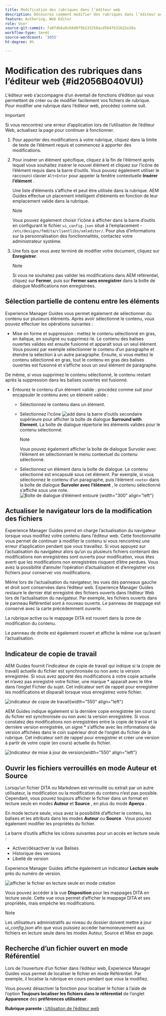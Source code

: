 ```yaml
---
title: Modification des rubriques dans l’éditeur web
description: Découvrez comment modifier des rubriques dans l’éditeur web. Découvrez les différentes fonctions d’édition permettant de modifier vos fichiers de rubrique dans AEM Guides.
feature: Authoring, Web Editor
role: User
source-git-commit: fa07db6a9cb8d8f5b133258acd5647631b22e28a
workflow-type: tm+mt
source-wordcount: '1055'
ht-degree: 0%

---
```


# Modification des rubriques dans l’éditeur web {#id2056B040VUI}

L’éditeur web s’accompagne d’un éventail de fonctions d’édition qui vous permettent de créer ou de modifier facilement vos fichiers de rubrique. Pour modifier une rubrique dans l’éditeur web, procédez comme suit.

>[!IMPORTANT]
>
> Si vous rencontrez une erreur d’application lors de l’utilisation de l’éditeur Web, actualisez la page pour continuer à fonctionner.

1. Pour apporter des modifications à votre rubrique, cliquez dans la limite de texte de l’élément requis et commencez à apporter des modifications.

1. Pour insérer un élément spécifique, cliquez à la fin de l’élément après lequel vous souhaitez insérer le nouvel élément et cliquez sur l’icône de l’élément requis dans la barre d’outils. Vous pouvez également utiliser le raccourci clavier `Alt+Enter` pour appeler la fenêtre contextuelle **Insérer l’élément** .

   Une liste d’éléments s’affiche et peut être utilisée dans la rubrique. AEM Guides effectue un placement intelligent d’éléments en fonction de leur emplacement valide dans la rubrique.

   >[!NOTE]
   >
   > Vous pouvez également choisir l’icône à afficher dans la barre d’outils en configurant le fichier `ui_config.json` situé à l’emplacement - `/etc/designs/fmdita/clientlibs/xmleditor/`. Pour plus d’informations sur la personnalisation des fonctionnalités, contactez votre administrateur système.

1. Une fois que vous avez terminé de modifier votre document, cliquez sur **Enregistrer**.

   >[!NOTE]
   >
   > Si vous ne souhaitez pas valider les modifications dans AEM référentiel, cliquez sur **Fermer**, puis sur **Fermer sans enregistrer** dans la boîte de dialogue Modifications non enregistrées.


## Sélection partielle de contenu entre les éléments

Experience Manager Guides vous permet également de sélectionner du contenu sur plusieurs éléments. Après avoir sélectionné le contenu, vous pouvez effectuer les opérations suivantes :

- Mise en forme et suppression : mettez le contenu sélectionné en gras, en italique, en souligné ou supprimez-le. Le contenu des balises ouvertes valides est ensuite fusionné et apparaît sous un seul élément. Vous pouvez par exemple sélectionner le contenu d’un paragraphe et étendre la sélection à un autre paragraphe. Ensuite, si vous mettez le contenu sélectionné en gras, tout le contenu en gras des balises ouvertes est fusionné et s’affiche sous un seul élément de paragraphe.

De même, si vous supprimez le contenu sélectionné, le contenu restant après la suppression dans les balises ouvertes est fusionné.

- Entourez le contenu d’un élément valide : procédez comme suit pour encapsuler le contenu avec un élément valide :

   - Sélectionnez le contenu dans un élément.
   - Sélectionnez l’icône ![add](images/Add_icon.svg) dans la barre d’outils secondaire supérieure pour afficher la boîte de dialogue **Surround with Element**. La boîte de dialogue répertorie les éléments valides pour le contenu sélectionné.
     >[!NOTE]
     >
     > Vous pouvez également afficher la boîte de dialogue Survoler avec l’élément en sélectionnant le menu contextuel du contenu sélectionné.

   - Sélectionnez un élément dans la boîte de dialogue. Le contenu sélectionné est encapsulé sous cet élément. Par exemple, si vous sélectionnez le contenu d’un paragraphe, puis l’élément `<note>` dans la boîte de dialogue **Survoler avec l’élément** , le contenu sélectionné s’affiche sous une note.\
     ![Boîte de dialogue d’élément entouré](./images/surround-element.png) {width="300" align="left"}

## Actualiser le navigateur lors de la modification des fichiers

Experience Manager Guides prend en charge l’actualisation du navigateur lorsque vous modifiez votre contenu dans l’éditeur web. Cette fonctionnalité vous permet de continuer à modifier le contenu si vous rencontrez une erreur d’application pendant que vous travaillez. Si vous appuyez sur l’actualisation du navigateur alors qu’un ou plusieurs fichiers contenant des modifications non enregistrées sont ouverts pour modification, vous êtes averti que les modifications non enregistrées risquent d’être perdues. Vous avez la possibilité d’annuler l’opération d’actualisation et d’enregistrer vos fichiers pour conserver vos modifications.

Même lors de l’actualisation du navigateur, les vues des panneaux gauche et droit sont conservées dans l’éditeur web. Experience Manager Guides restaure le dernier état enregistré des fichiers ouverts dans l’éditeur Web lors de l’actualisation du navigateur. Par exemple, les fichiers ouverts dans le panneau Référentiel sont à nouveau ouverts. Le panneau de mappage est conservé avec la carte précédemment ouverte.

La rubrique active ou le mappage DITA est rouvert dans la zone de modification du contenu.

Le panneau de droite est également rouvert et affiche la même vue qu’avant l’actualisation.

## Indicateur de copie de travail

AEM Guides fournit l’indicateur de copie de travail qui indique si la \(copie de travail\) actuelle du fichier est synchronisée ou non avec la version enregistrée. Si vous avez apporté des modifications à votre copie actuelle et n’avez pas enregistré votre fichier, une marque \* apparaît avec le titre dans l’onglet Fichier du sujet. Cet indicateur sert de rappel pour enregistrer les modifications et disparaît lorsque vous enregistrez votre fichier.

![indicateur de copie de travail](images/working-copy-text-update-indicator.png){width="550" align="left"}

AEM Guides indique également si la dernière copie enregistrée \(en cours\) du fichier est synchronisée ou non avec la version enregistrée. Si vous constatez des modifications non enregistrées entre la copie de travail et la dernière version enregistrée, un signe \* s’affiche avec les informations de version affichées dans le coin supérieur droit de l’onglet du fichier de la rubrique. Cet indicateur sert de rappel pour enregistrer et créer une version à partir de votre copie \(en cours\) actuelle du fichier.

![Indicateur de mise à jour de version](images/version-update-indicator.png){width="550" align="left"}


## Ouvrir les fichiers verrouillés en mode Auteur et Source

Lorsqu’un fichier DITA ou Markdown est verrouillé ou extrait par un autre utilisateur, la modification ou la modification du contenu n’est pas possible. Cependant, vous pouvez toujours afficher le fichier dans un format en lecture seule en modes **Auteur** et **Source** , en plus du mode **Aperçu** .

En mode lecture seule, vous avez la possibilité d’afficher le contenu, les balises et les attributs dans les modes **Auteur** ou **Source** . Vous pouvez également modifier les propriétés du fichier.

La barre d’outils affiche les icônes suivantes pour un accès en lecture seule :

- Activer/désactiver la vue Balises
- Historique des versions
- Libellé de version

Experience Manager Guides affiche également un indicateur **Lecture seule** près du numéro de version.

![afficher le fichier en lecture seule en mode création](images/locked-file-editor.png)

Vous pouvez accéder à la vue **Disposition** pour les mappages DITA en lecture seule. Cette vue vous permet d’afficher le mappage DITA et ses propriétés, mais empêche les modifications.

>[!NOTE]
>
> Les utilisateurs administratifs au niveau du dossier doivent mettre à jour *ui_config.json* afin que vous puissiez accéder harmonieusement aux fichiers en lecture seule dans les modes Auteur, Source et Mise en page.

## Recherche d’un fichier ouvert en mode Référentiel

Lors de l’ouverture d’un fichier dans l’éditeur web, Experience Manager Guides vous permet de localiser le fichier en mode Référentiel. Par exemple, il localise la rubrique en cours pendant que vous la modifiez.

Vous pouvez désactiver la fonction pour localiser le fichier à l’aide de l’option **Toujours localiser les fichiers dans le référentiel** de l’onglet **Apparence** des **préférences utilisateur**.


**Rubrique parente :**[ Utilisation de l’éditeur web](web-editor.md)
